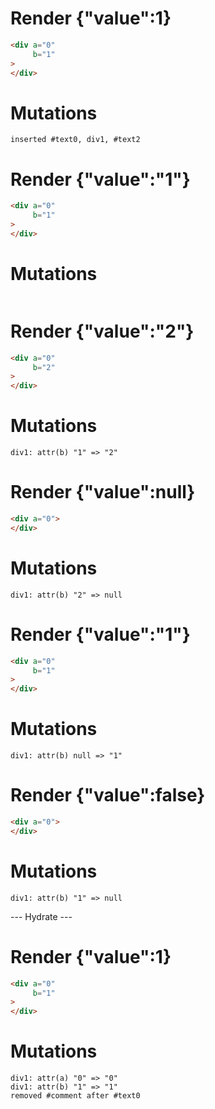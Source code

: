 # Render {"value":1}
```html
<div a="0"
     b="1"
>
</div>
```

# Mutations
```
inserted #text0, div1, #text2
```


# Render {"value":"1"}
```html
<div a="0"
     b="1"
>
</div>
```

# Mutations
```

```


# Render {"value":"2"}
```html
<div a="0"
     b="2"
>
</div>
```

# Mutations
```
div1: attr(b) "1" => "2"
```


# Render {"value":null}
```html
<div a="0">
</div>
```

# Mutations
```
div1: attr(b) "2" => null
```


# Render {"value":"1"}
```html
<div a="0"
     b="1"
>
</div>
```

# Mutations
```
div1: attr(b) null => "1"
```


# Render {"value":false}
```html
<div a="0">
</div>
```

# Mutations
```
div1: attr(b) "1" => null
```


--- Hydrate ---
# Render {"value":1}
```html
<div a="0"
     b="1"
>
</div>
```

# Mutations
```
div1: attr(a) "0" => "0"
div1: attr(b) "1" => "1"
removed #comment after #text0
```